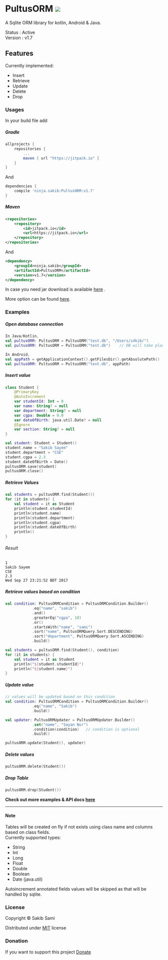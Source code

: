 # PultusORM [![](https://jitpack.io/v/ninja.sakib/PultusORM.svg)](https://jitpack.io/#ninja.sakib/PultusORM)
A Sqlite ORM library for kotlin, Android & Java.

Status : Active<br>
Version : v1.7

## Features
Currently implemented:

* Insert
* Retrieve
* Update
* Delete
* Drop


### Usages
In your build file add
##### Gradle
```gradle
allprojects {
    repositories {
        ...
        maven { url "https://jitpack.io" }
    }
}
```
And
```gradle
dependencies {
    compile 'ninja.sakib:PultusORM:v1.7'
}
```

##### Maven
```xml
<repositories>
    <repository>
        <id>jitpack.io</id>
        <url>https://jitpack.io</url>
	</repository>
</repositories>
```
And
```xml
<dependency>
    <groupId>ninja.sakib</groupId>
    <artifactId>PultusORM</artifactId>
    <version>v1.7</version>
</dependency>
```

In case you need jar download is available [here](https://jitpack.io/ninja/sakib/PultusORM/v1.7/PultusORM-v1.7.jar) .

More option can be found [here](https://jitpack.io/#ninja.sakib/PultusORM/v1.7).

### Examples

##### Open database connection
```kotlin
In Java/Kotlin,
val pultusORM: PultusORM = PultusORM("test.db", "/Users/s4kib/")
val pultusORM: PultusORM = PultusORM("test.db")    // DB will take place in user.home directory

In Android,
val appPath = getApplicationContext().getFilesDir().getAbsolutePath()  // Output : /data/data/application_package_name/files/
val pultusORM: PultusORM = PultusORM("test.db", appPath)
```

##### Insert value
```kotlin
class Student {
    @PrimaryKey
    @AutoIncrement
    var studentId: Int = 0
    var name: String? = null
    var department: String? = null
    var cgpa: Double = 0.0
    var dateOfBirth: java.util.Date? = null
    @Ignore
    var section: String? = null
}

val student: Student = Student()
student.name = "Sakib Sayem"
student.department = "CSE"
student.cgpa = 2.3
student.dateOfBirth = Date()
pultusORM.save(student)
pultusORM.close()
```

##### Retrieve Values
```kotlin
val students = pultusORM.find(Student())
for (it in students) {
    val student = it as Student
    println(student.studentId)
    println(student.name)
    println(student.department)
    println(student.cgpa)
    println(student.dateOfBirth)
    println()
}
```

###### Result
```
1
Sakib Sayem
CSE
2.3
Wed Sep 27 23:21:52 BDT 2017
```

##### Retrieve values based on condition
```kotlin
val condition: PultusORMCondition = PultusORMCondition.Builder()
            .eq("name", "sakib")
            .and()
            .greaterEq("cgpa", 18)
            .or()
            .startsWith("name", "sami")
            .sort("name", PultusORMQuery.Sort.DESCENDING)
            .sort("department", PultusORMQuery.Sort.ASCENDING)
            .build()

val students = pultusORM.find(Student(), condition)
for (it in students) {
    val student = it as Student
    println("${student.studentId}")
    println("${student.name}")
}
```

##### Update value
```kotlin
// values will be updated based on this condition
val condition: PultusORMCondition = PultusORMCondition.Builder()
            .eq("name", "Sakib")
            .build()

val updater: PultusORMUpdater = PultusORMUpdater.Builder()
            .set("name", "Sayan Nur")
            .condition(condition)   // condition is optional
            .build()

pultusORM.update(Student(), updater)
```

##### Delete values
```kotlin
pultusORM.delete(Student())
```

##### Drop Table
```kotlin
pultusORM.drop(Student())
```

**Check out more examples & API docs [here](http://pultusorm.sakib.ninja)**

---

#### Note
Tables will be created on fly if not exists using class name
and columns based on
class fields.<br>
Currently supported types:

* String
* Int
* Long
* Float
* Double
* Boolean
* Date (java.util)

Autoincrement annotated fields values will be skipped
as that will be handled by sqlite.

### License
Copyright &copy;  Sakib Sami

Distributed under [MIT](https://github.com/s4kibs4mi/PultusORM/blob/master/LICENSE) license

### Donation
If you want to support this project [Donate](https://donorbox.org/pultusorm-donation)
